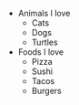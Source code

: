 * Animals I love
  * Cats
  * Dogs
  * Turtles
* Foods I love
  * Pizza
  * Sushi
  * Tacos
  * Burgers
